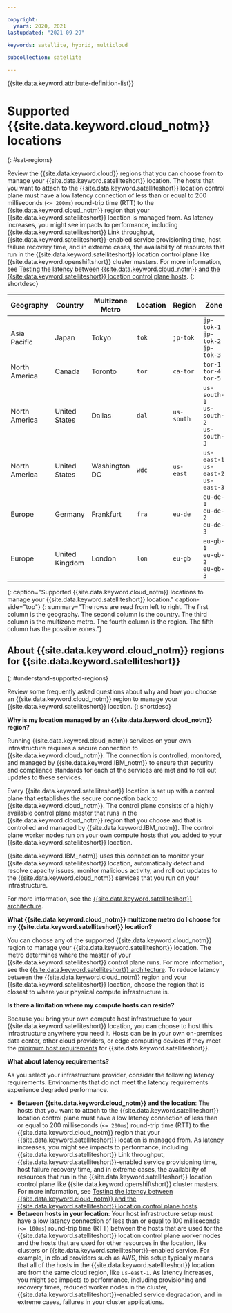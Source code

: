 ```yaml
---

copyright:
  years: 2020, 2021
lastupdated: "2021-09-29"

keywords: satellite, hybrid, multicloud

subcollection: satellite

---
```


{{site.data.keyword.attribute-definition-list}}


# Supported {{site.data.keyword.cloud_notm}} locations
{: #sat-regions}

Review the {{site.data.keyword.cloud}} regions that you can choose from to manage your {{site.data.keyword.satelliteshort}} location. The hosts that you want to attach to the {{site.data.keyword.satelliteshort}} location control plane must have a low latency connection of less than or equal to 200 milliseconds (`<= 200ms`) round-trip time (RTT) to the {{site.data.keyword.cloud_notm}} region that your {{site.data.keyword.satelliteshort}} location is managed from. As latency increases, you might see impacts to performance, including {{site.data.keyword.satelliteshort}} Link throughput, {{site.data.keyword.satelliteshort}}-enabled service provisioning time, host failure recovery time, and in extreme cases, the availability of resources that run in the {{site.data.keyword.satelliteshort}} location control plane like {{site.data.keyword.openshiftshort}} cluster masters. For more information, see [Testing the latency between {{site.data.keyword.cloud_notm}} and the {{site.data.keyword.satelliteshort}} location control plane hosts](/docs/satellite?topic=satellite-host-reqs#host-latency-mzr).
{: shortdesc}

|Geography|Country|Multizone Metro|Location|Region|Zone|
|---------|-------|---------------|--------|------|----|
| Asia Pacific | Japan | Tokyo | `tok` | `jp-tok` | `jp-tok-1`</br>`jp-tok-2`</br>`jp-tok-3`|
| North America | Canada | Toronto | `tor`| `ca-tor`|`tor-1`</br>`tor-4`</br>`tor-5`|
| North America | United States | Dallas | `dal`| `us-south`|`us-south-1`</br>`us-south-2`</br>`us-south-3`|
| North America | United States | Washington DC | `wdc`| `us-east`|`us-east-1`</br>`us-east-2`</br>`us-east-3`|
| Europe | Germany | Frankfurt | `fra` | `eu-de` | `eu-de-1`</br>`eu-de-2`</br>`eu-de-3`|
| Europe | United Kingdom | London | `lon` | `eu-gb`|`eu-gb-1`</br>`eu-gb-2`</br>`eu-gb-3`|
{: caption="Supported {{site.data.keyword.cloud_notm}} locations to manage your {{site.data.keyword.satelliteshort}} location." caption-side="top"}
{: summary="The rows are read from left to right. The first column is the geography. The second column is the country. The third column is the multizone metro. The fourth column is the region. The fifth column has the possible zones."}

## About {{site.data.keyword.cloud_notm}} regions for {{site.data.keyword.satelliteshort}}
{: #understand-supported-regions}

Review some frequently asked questions about why and how you choose an {{site.data.keyword.cloud_notm}} region to manage your {{site.data.keyword.satelliteshort}} location.
{: shortdesc}

**Why is my location managed by an {{site.data.keyword.cloud_notm}} region?**

Running {{site.data.keyword.cloud_notm}} services on your own infrastructure requires a secure connection to {{site.data.keyword.cloud_notm}}. The connection is controlled, monitored, and managed by {{site.data.keyword.IBM_notm}} to ensure that security and compliance standards for each of the services are met and to roll out updates to these services.

Every {{site.data.keyword.satelliteshort}} location is set up with a control plane that establishes the secure connection back to {{site.data.keyword.cloud_notm}}. The control plane consists of a highly available control plane master that runs in the {{site.data.keyword.cloud_notm}} region that you choose and that is controlled and managed by {{site.data.keyword.IBM_notm}}. The control plane worker nodes run on your own compute hosts that you added to your {{site.data.keyword.satelliteshort}} location.

{{site.data.keyword.IBM_notm}} uses this connection to monitor your {{site.data.keyword.satelliteshort}} location, automatically detect and resolve capacity issues, monitor malicious activity, and roll out updates to the {{site.data.keyword.cloud_notm}} services that you run on your infrastructure.

For more information, see the [{{site.data.keyword.satelliteshort}} architecture](/docs/satellite?topic=satellite-service-architecture#architecture).

**What {{site.data.keyword.cloud_notm}} multizone metro do I choose for my {{site.data.keyword.satelliteshort}} location?**

You can choose any of the supported {{site.data.keyword.cloud_notm}} region to manage your {{site.data.keyword.satelliteshort}} location. The metro determines where the master of your {{site.data.keyword.satelliteshort}} control plane runs. For more information, see the [{{site.data.keyword.satelliteshort}} architecture](/docs/satellite?topic=satellite-service-architecture#architecture). To reduce latency between the {{site.data.keyword.cloud_notm}} region and your {{site.data.keyword.satelliteshort}} location, choose the region that is closest to where your physical compute infrastructure is.

**Is there a limitation where my compute hosts can reside?**

Because you bring your own compute host infrastructure to your {{site.data.keyword.satelliteshort}} location, you can choose to host this infrastructure anywhere you need it. Hosts can be in your own on-premises data center, other cloud providers, or edge computing devices if they meet the [minimum host requirements](/docs/satellite?topic=satellite-host-reqs#reqs-host-system) for {{site.data.keyword.satelliteshort}}.

**What about latency requirements?**

As you select your infrastructure provider, consider the following latency requirements. Environments that do not meet the latency requirements experience degraded performance.
* **Between {{site.data.keyword.cloud_notm}} and the location**: The hosts that you want to attach to the {{site.data.keyword.satelliteshort}} location control plane must have a low latency connection of less than or equal to 200 milliseconds (`<= 200ms`) round-trip time (RTT) to the {{site.data.keyword.cloud_notm}} region that your {{site.data.keyword.satelliteshort}} location is managed from. As latency increases, you might see impacts to performance, including {{site.data.keyword.satelliteshort}} Link throughput, {{site.data.keyword.satelliteshort}}-enabled service provisioning time, host failure recovery time, and in extreme cases, the availability of resources that run in the {{site.data.keyword.satelliteshort}} location control plane like {{site.data.keyword.openshiftshort}} cluster masters. For more information, see [Testing the latency between {{site.data.keyword.cloud_notm}} and the {{site.data.keyword.satelliteshort}} location control plane hosts](/docs/satellite?topic=satellite-host-reqs#host-latency-mzr).
* **Between hosts in your location**: Your host infrastructure setup must have a low latency connection of less than or equal to 100 milliseconds (`<= 100ms`) round-trip time (RTT) between the hosts that are used for the {{site.data.keyword.satelliteshort}} location control plane worker nodes and the hosts that are used for other resources in the location, like clusters or {{site.data.keyword.satelliteshort}}-enabled service. For example, in cloud providers such as AWS, this setup typically means that all of the hosts in the {{site.data.keyword.satelliteshort}} location are from the same cloud region, like `us-east-1`. As latency increases, you might see impacts to performance, including provisioning and recovery times, reduced worker nodes in the cluster, {{site.data.keyword.satelliteshort}}-enabled service degradation, and in extreme cases, failures in your cluster applications.


